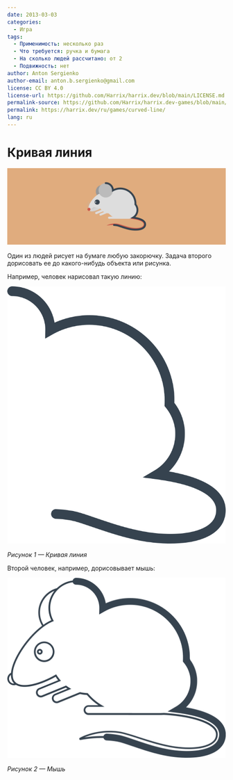 ```yaml
---
date: 2013-03-03
categories:
  - Игра
tags:
  - Применимость: несколько раз
  - Что требуется: ручка и бумага
  - На сколько людей рассчитано: от 2
  - Подвижность: нет
author: Anton Sergienko
author-email: anton.b.sergienko@gmail.com
license: CC BY 4.0
license-url: https://github.com/Harrix/harrix.dev/blob/main/LICENSE.md
permalink-source: https://github.com/Harrix/harrix.dev-games/blob/main/curved-line/curved-line.md
permalink: https://harrix.dev/ru/games/curved-line/
lang: ru
---
```


# Кривая линия

![Featured image](featured-image.svg)

Один из людей рисует на бумаге любую закорючку. Задача второго дорисовать ее до какого-нибудь объекта или рисунка.

Например, человек нарисовал такую линию:

![Кривая линия](img/curved-line_01.svg)

_Рисунок 1 — Кривая линия_

Второй человек, например, дорисовывает мышь:

![Мышь](img/curved-line_02.svg)

_Рисунок 2 — Мышь_
